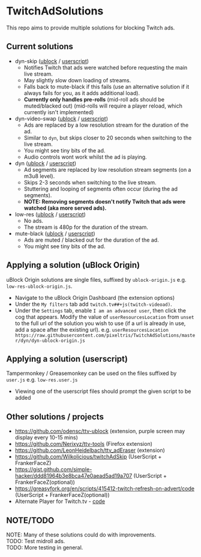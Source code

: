 # TwitchAdSolutions

This repo aims to provide multiple solutions for blocking Twitch ads.

## Current solutions

- dyn-skip ([ublock](https://github.com/pixeltris/TwitchAdSolutions/raw/master/dyn-skip/dyn-skip-ublock-origin.js) / [userscript](https://github.com/pixeltris/TwitchAdSolutions/raw/master/dyn-skip/dyn-skip.user.js))
  - Notifies Twitch that ads were watched before requesting the main live stream.
  - May slightly slow down loading of streams.
  - Falls back to mute-black if this fails (use an alternative solution if it always fails for you, as it adds additional load).
  - **Currently only handles pre-rolls** (mid-roll ads should be muted/blacked out) (mid-rolls will require a player reload, which currently isn't implemented)
- dyn-video-swap ([ublock](https://github.com/pixeltris/TwitchAdSolutions/raw/master/dyn-video-swap/dyn-video-swap-ublock-origin.js) / [userscript](https://github.com/pixeltris/TwitchAdSolutions/raw/master/dyn-video-swap/dyn-video-swap.user.js))
  - Ads are replaced by a low resolution stream for the duration of the ad.
  - Similar to `dyn`, but skips closer to 20 seconds when switching to the live stream.
  - You might see tiny bits of the ad.
  - Audio controls wont work whilst the ad is playing.
- dyn ([ublock](https://github.com/pixeltris/TwitchAdSolutions/raw/master/dyn/dyn-ublock-origin.js) / [userscript](https://github.com/pixeltris/TwitchAdSolutions/raw/master/dyn/dyn.user.js))
  - Ad segments are replaced by low resolution stream segments (on a m3u8 level).
  - Skips 2-3 seconds when switching to the live stream.
  - Stuttering and looping of segments often occur (during the ad segments).
  - **NOTE: Removing segments doesn't notify Twitch that ads were watched (aka more served ads).**
- low-res ([ublock](https://github.com/pixeltris/TwitchAdSolutions/raw/master/low-res/low-res-ublock-origin.js) / [userscript](https://github.com/pixeltris/TwitchAdSolutions/raw/master/low-res/low-res.user.js))
  - No ads.
  - The stream is 480p for the duration of the stream.
- mute-black ([ublock](https://github.com/pixeltris/TwitchAdSolutions/raw/master/mute-black/mute-black-ublock-origin.js) / [userscript](https://github.com/pixeltris/TwitchAdSolutions/raw/master/mute-black/mute-black.user.js))
  - Ads are muted / blacked out for the duration of the ad.
  - You might see tiny bits of the ad.

## Applying a solution (uBlock Origin)

uBlock Origin solutions are single files, suffixed by `ublock-origin.js` e.g. `low-res-ublock-origin.js`.

- Navigate to the uBlock Origin Dashboard (the extension options)
- Under the `My filters` tab add `twitch.tv##+js(twitch-videoad)`.
- Under the `Settings` tab, enable `I am an advanced user`, then click the cog that appears. Modify the value of `userResourcesLocation` from `unset` to the full url of the solution you wish to use (if a url is already in use, add a space after the existing url). e.g. `userResourcesLocation https://raw.githubusercontent.com/pixeltris/TwitchAdSolutions/master/dyn/dyn-ublock-origin.js` 

## Applying a solution (userscript)

Tampermonkey / Greasemonkey can be used on the files suffixed by `user.js` e.g. `low-res.user.js`

- Viewing one of the userscript files should prompt the given script to be added

## Other solutions / projects

- https://github.com/odensc/ttv-ublock (extension, purple screen may display every 10-15 mins)
- https://github.com/Nerixyz/ttv-tools (Firefox extension)
- https://github.com/LeonHeidelbach/ttv_adEraser (extension)
- https://github.com/Wilkolicious/twitchAdSkip (UserScript + FrankerFaceZ)
- https://gist.github.com/simple-hacker/ddd81964b3e8bca47e0aead5ad19a707 (UserScript + FrankerFaceZ(optional))
- https://greasyfork.org/en/scripts/415412-twitch-refresh-on-advert/code (UserScript + FrankerFaceZ(optional))
- Alternate Player for Twitch.tv - [code](https://robwu.nl/crxviewer/?crx=bhplkbgoehhhddaoolmakpocnenplmhf&qf=player.js)

## NOTE/TODO

NOTE: Many of these solutions could do with improvements.  
TODO: Test midroll ads.  
TODO: More testing in general.  
